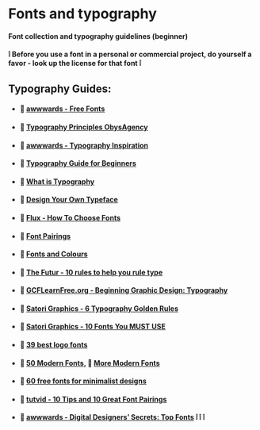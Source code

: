 # Fonts and typography

#### Font collection and typography guidelines (beginner)
#### :grey_exclamation: Before you use a font in a personal or commercial project, do yourself a favor - look up the license for that font :grey_exclamation:

## Typography Guides:
- #### :rocket: [awwwards - Free Fonts](https://www.awwwards.com/awwwards/collections/free-fonts/)
- #### :rocket: [Typography Principles ObysAgency](https://typographyprinciples.obys.agency/)
- #### :rocket: [awwwards - Typography Inspiration](https://www.awwwards.com/mireia_ortega/collections/typography-inspiration/)
- #### :rocket: [Typography Guide for Beginners](https://uxplanet.org/typography-in-ui-guide-for-beginners-7ee9bdbc4833)
- #### :rocket: [What is Typography](https://www.creativebloq.com/typography/what-is-typography-123652)
- #### :rocket: [Design Your Own Typeface](https://www.creativebloq.com/typography/design-your-own-typeface-8133919)
- #### :rocket: [Flux - How To Choose Fonts](https://www.youtube.com/watch?v=obZX8oIjia4)
- #### :rocket: [Font Pairings](https://www.creativebloq.com/typography/20-perfect-type-pairings-3132120)
- #### :rocket: [Fonts and Colours](https://support.squarespace.com/hc/en-us/articles/212277957-Selecting-the-right-fonts-and-colors)
- #### :rocket: [The Futur - 10 rules to help you rule type](https://www.youtube.com/watch?v=QrNi9FmdlxY&list=PLxuZL_AXIjXY3eddIRcf70tD_R-lzrUzj&index=12&t=0s)
- #### :rocket: [GCFLearnFree.org - Beginning Graphic Design: Typography](https://www.youtube.com/watch?v=sByzHoiYFX0&list=PLxuZL_AXIjXY3eddIRcf70tD_R-lzrUzj&index=9&t=0s)
- #### :rocket: [Satori Graphics - 6 Typography Golden Rules](https://www.youtube.com/watch?v=za8ERlMchUE&list=PLxuZL_AXIjXY3eddIRcf70tD_R-lzrUzj&index=7&t=0s)
- #### :rocket: [Satori Graphics - 10 Fonts You MUST USE](https://www.youtube.com/watch?v=iniUd-NZ-T8&list=PLxuZL_AXIjXY3eddIRcf70tD_R-lzrUzj&index=5&t=0s)
- #### :rocket: [39 best logo fonts](https://99designs.com/blog/logo-branding/logo-fonts/)
- #### :rocket: [50 Modern Fonts](https://visme.co/blog/modern-fonts/), :rocket: [More Modern Fonts](https://www.canva.com/learn/modern-fonts/)
- #### :rocket: [60 free fonts for minimalist designs](https://www.canva.com/learn/minimalist-font/)
- #### :rocket: [tutvid - 10 Tips and 10 Great Font Pairings](https://tutvid.com/web-graphic-design-inspiration/10-tips-10-great-font-pairings/)
- #### :rocket: [awwwards - Digital Designers’ Secrets: Top Fonts](https://www.awwwards.com/digital-designers-secrets-top-fonts.html) :grey_exclamation: :grey_exclamation: :grey_exclamation:


